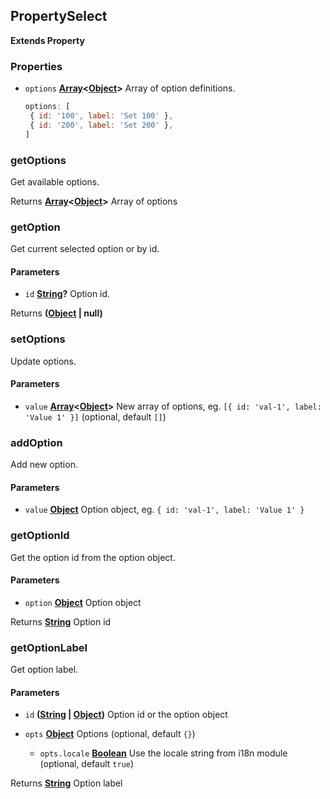 <!-- Generated by documentation.js. Update this documentation by updating the source code. -->

## PropertySelect

**Extends Property**

### Properties

*   `options` **[Array][1]<[Object][2]>** Array of option definitions.
    ```js
    options: [
     { id: '100', label: 'Set 100' },
     { id: '200', label: 'Set 200' },
    ]
    ```

### getOptions

Get available options.

Returns **[Array][1]<[Object][2]>** Array of options

### getOption

Get current selected option or by id.

#### Parameters

*   `id` **[String][3]?** Option id.

Returns **([Object][2] | null)**&#x20;

### setOptions

Update options.

#### Parameters

*   `value` **[Array][1]<[Object][2]>** New array of options, eg. `[{ id: 'val-1', label: 'Value 1' }]` (optional, default `[]`)

### addOption

Add new option.

#### Parameters

*   `value` **[Object][2]** Option object, eg. `{ id: 'val-1', label: 'Value 1' }`

### getOptionId

Get the option id from the option object.

#### Parameters

*   `option` **[Object][2]** Option object

Returns **[String][3]** Option id

### getOptionLabel

Get option label.

#### Parameters

*   `id` **([String][3] | [Object][2])** Option id or the option object
*   `opts` **[Object][2]** Options (optional, default `{}`)

    *   `opts.locale` **[Boolean][4]** Use the locale string from i18n module (optional, default `true`)

Returns **[String][3]** Option label

[1]: https://developer.mozilla.org/docs/Web/JavaScript/Reference/Global_Objects/Array

[2]: https://developer.mozilla.org/docs/Web/JavaScript/Reference/Global_Objects/Object

[3]: https://developer.mozilla.org/docs/Web/JavaScript/Reference/Global_Objects/String

[4]: https://developer.mozilla.org/docs/Web/JavaScript/Reference/Global_Objects/Boolean

